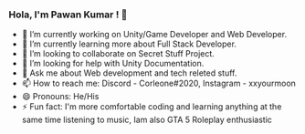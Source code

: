 ### Hola, I'm Pawan Kumar ! 👋

- 🔭 I’m currently working on Unity/Game Developer and Web Developer.
- 🌱 I’m currently learning more about Full Stack Developer.
- 👯 I’m looking to collaborate on Secret Stuff Project.
- 🤔 I’m looking for help with Unity Documentation.
- 💬 Ask me about Web development and tech releted stuff.
- 📫 How to reach me: Discord - Corleone#2020, Instagram - xxyourmoon
- 😄 Pronouns: He/His
- ⚡ Fun fact: I'm more comfortable coding and learning anything at the same time listening to music,  Iam also GTA 5 Roleplay enthusiastic
